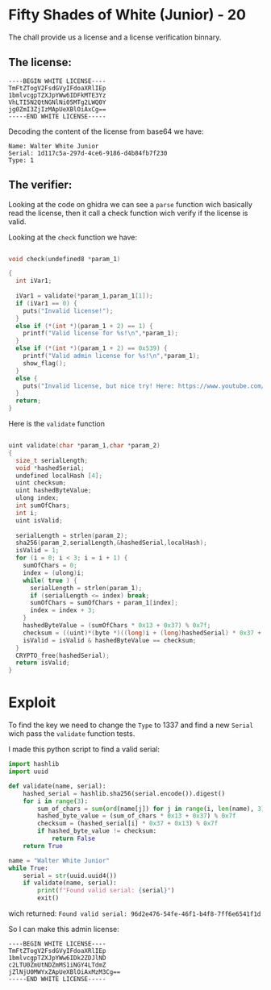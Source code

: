 # Fifty Shades of White (Junior) - 20

The chall provide us a license and a license verification binnary.

## The license:
```
----BEGIN WHITE LICENSE----
TmFtZTogV2FsdGVyIFdoaXRlIEp
1bmlvcgpTZXJpYWw6IDFkMTE3Yz
VhLTI5N2QtNGNlNi05MTg2LWQ0Y
jg0ZmI3ZjIzMApUeXBlOiAxCg==
-----END WHITE LICENSE-----
```

Decoding the content of the license from base64 we have:

```
Name: Walter White Junior
Serial: 1d117c5a-297d-4ce6-9186-d4b84fb7f230
Type: 1
```


## The verifier:

Looking at the code on ghidra we can see a `parse` function wich basically read the license, then it call a check function wich verify if the license is valid.


Looking at the `check` function we have:
```c

void check(undefined8 *param_1)

{
  int iVar1;
  
  iVar1 = validate(*param_1,param_1[1]);
  if (iVar1 == 0) {
    puts("Invalid license!");
  }
  else if (*(int *)(param_1 + 2) == 1) {
    printf("Valid license for %s!\n",*param_1);
  }
  else if (*(int *)(param_1 + 2) == 0x539) {
    printf("Valid admin license for %s!\n",*param_1);
    show_flag();
  }
  else {
    puts("Invalid license, but nice try! Here: https://www.youtube.com/watch?v=dQw4w9WgXcQ");
  }
  return;
}
```
Here is the `validate` function
```c

uint validate(char *param_1,char *param_2)
{
  size_t serialLength;
  void *hashedSerial;
  undefined localHash [4];
  uint checksum;
  uint hashedByteValue;
  ulong index;
  int sumOfChars;
  int i;
  uint isValid;
  
  serialLength = strlen(param_2);
  sha256(param_2,serialLength,&hashedSerial,localHash);
  isValid = 1;
  for (i = 0; i < 3; i = i + 1) {
    sumOfChars = 0;
    index = (ulong)i;
    while( true ) {
      serialLength = strlen(param_1);
      if (serialLength <= index) break;
      sumOfChars = sumOfChars + param_1[index];
      index = index + 3;
    }
    hashedByteValue = (sumOfChars * 0x13 + 0x37) % 0x7f;
    checksum = ((uint)*(byte *)((long)i + (long)hashedSerial) * 0x37 + 0x13) % 0x7f;
    isValid = isValid & hashedByteValue == checksum;
  }
  CRYPTO_free(hashedSerial);
  return isValid;
}
```


# Exploit

To find the key we need to change the `Type` to 1337 and find a new `Serial` wich pass the `validate` function tests.

I made this python script to find a valid serial:

```py
import hashlib
import uuid

def validate(name, serial):
    hashed_serial = hashlib.sha256(serial.encode()).digest()
    for i in range(3):
        sum_of_chars = sum(ord(name[j]) for j in range(i, len(name), 3))
        hashed_byte_value = (sum_of_chars * 0x13 + 0x37) % 0x7f
        checksum = (hashed_serial[i] * 0x37 + 0x13) % 0x7f
        if hashed_byte_value != checksum:
            return False
    return True

name = "Walter White Junior"
while True:
    serial = str(uuid.uuid4())
    if validate(name, serial):
        print(f"Found valid serial: {serial}")
        exit()
```
wich returned: `Found valid serial: 96d2e476-54fe-46f1-b4f8-7ff6e6541f1d`

So I can make this admin license:
```
----BEGIN WHITE LICENSE----
TmFtZTogV2FsdGVyIFdoaXRlIEp
1bmlvcgpTZXJpYWw6IDk2ZDJlND
c2LTU0ZmUtNDZmMS1iNGY4LTdmZ
jZlNjU0MWYxZApUeXBlOiAxMzM3Cg==
-----END WHITE LICENSE-----
```